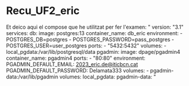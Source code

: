 # Recu_UF2_eric

Et deico aqui el compose que he utilitzat per fer l'examen:
"
version: "3.1"
services:
  db:
    image: postgres:13
    container_name: db_eric
    environment:
      - POSTGRES_DB=postgres
      - POSTGRES_PASSWORD=pass_postgres
      - POSTGRES_USER=user_postgres
    ports:
      - "5432:5432"
    volumes:
      - local_pgdata:/var/lib/postgresql/data
  pgadmin:
      image: dpage/pgadmin4
      container_name: pgadmin4
      ports: 
        - "80:80"
      environment:
        PGADMIN_DEFAULT_EMAIL: 2023_eric.de@iticbcn.cat
        PGADMIN_DEFAULT_PASSWORD: Delamata333
      volumes: 
        - pgadmin-data:/var/lib/pgadmin
volumes:
  local_pgdata:
  pgadmin-data:
"